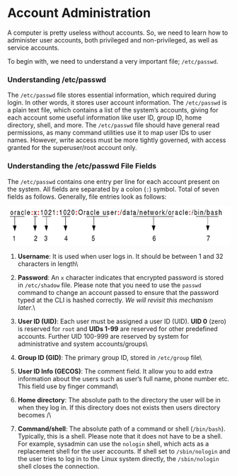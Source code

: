 # Account Administration

A computer is pretty useless without accounts. So, we need to learn how to administer user accounts, both privileged and non-privileged, as well as service accounts.

To begin with, we need to understand a very important file; `/etc/passwd`.

### Understanding /etc/passwd

The `/etc/passwd` file stores essential information, which required during login. In other words, it stores user account information. The `/etc/passwd` is a plain text file, which contains a list of the system’s accounts, giving for each account some useful information like user ID, group ID, home directory, shell, and more. The `/etc/passwd` file should have general read permissions, as many command utilities use it to map user IDs to user names. However, write access must be more tightly governed, with access granted for the superuser/root account only.

### Understanding the /etc/passwd File Fields

The `/etc/passwd` contains one entry per line for each account present on the system. All fields are separated by a colon (`:`) symbol. Total of seven fields as follows. Generally, file entries look as follows:

![Example /etc/passwd entry](<../../../../../.gitbook/assets/image (92).png>)

1. **Username**: It is used when user logs in. It should be between 1 and 32 characters in length\

2. **Password**: An `x` character indicates that encrypted password is stored in `/etc/shadow` file. Please note that you need to use the `passwd` command to change an account passed to ensure that the password typed at the CLI is hashed correctly. _We will revisit this mechanism later_.\

3. **User ID (UID)**: Each user must be assigned a user ID (UID). **UID 0** (zero) is reserved for `root` and **UIDs 1-99** are reserved for other predefined accounts. Further UID 100-999 are reserved by system for administrative and system accounts/groups\

4. **Group ID (GID)**: The primary group ID, stored in `/etc/group` file\

5. **User ID Info (GECOS)**: The comment field. It allow you to add extra information about the users such as user’s full name, phone number etc. This field use by finger command\

6. **Home directory**: The absolute path to the directory the user will be in when they log in. If this directory does not exists then users directory becomes /\

7. **Command/shell**: The absolute path of a command or shell (`/bin/bash`). Typically, this is a shell. Please note that it does not have to be a shell. For example, sysadmin can use the `nologin` shell, which acts as a replacement shell for the user accounts. If shell set to `/sbin/nologin` and the user tries to log in to the Linux system directly, the `/sbin/nologin` shell closes the connection.

